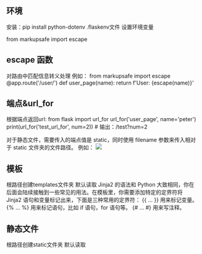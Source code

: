 ## 环境
安装：pip install python-dotenv
.flaskenv文件 设置环境变量

from markupsafe import escape

## escape 函数
对路由中匹配信息转义处理
例如：
from markupsafe import escape
@app.route('/user/<name>')
def user_page(name):
    return f'User: {escape(name)}'

## 端点&url_for
根据端点返回url:
from flask import url_for
url_for('user_page', name='peter')
print(url_for('test_url_for', num=2))  # 输出：/test?num=2

对于静态文件，需要传入的端点值是 static，同时使用 filename 参数来传入相对于 static 文件夹的文件路径。
例如：
<img src="{{ url_for('static', filename='foo.jpg') }}">

## 模板
根路径创建templates文件夹 默认读取
Jinja2 的语法和 Python 大致相同，你在后面会陆续接触到一些常见的用法。在模板里，你需要添加特定的定界符将 Jinja2 语句和变量标记出来，下面是三种常用的定界符：
{{ ... }} 用来标记变量。
{% ... %} 用来标记语句，比如 if 语句，for 语句等。
{# ... #} 用来写注释。

## 静态文件
根路径创建static文件夹 默认读取

